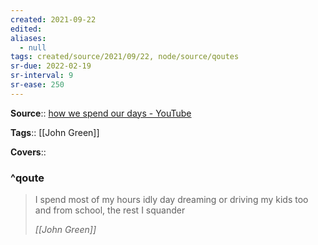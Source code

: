 ```yaml
---
created: 2021-09-22
edited: 
aliases:
  - null
tags: created/source/2021/09/22, node/source/qoutes 
sr-due: 2022-02-19
sr-interval: 9
sr-ease: 250
---
```


**Source**:: [how we spend our days - YouTube](https://youtu.be/job52mBUvjc?t=142)

**Tags**:: [[John Green]]

**Covers**:: 

### ^qoute

> I spend most of my hours idly day dreaming or driving my kids too and from school, the rest I squander
> 
> <cite>[[John Green]]</cite>
